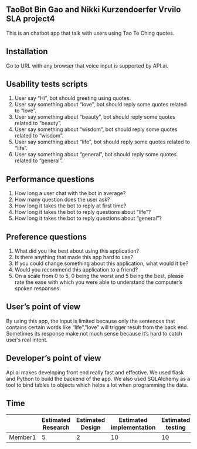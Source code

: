 ## TaoBot Bin Gao and Nikki Kurzendoerfer Vrvilo SLA project4

This is an chatbot app that talk with users using Tao Te Ching quotes.
## Installation
Go to URL with any browser that voice input is supported by API.ai.
## Usability tests scripts
1. User say “Hi”, bot should greeting using quotes.
2. User say something about “love”, bot should reply some quotes related to “love”.
3. User say something about “beauty”, bot should reply some quotes related to “beauty”.
4. User say something about “wisdom”, bot should reply some quotes related to “wisdom”.
5. User say something about “life”, bot should reply some quotes related to “life”.
6. User say something about “general”, bot should reply some quotes related to “general”.


## Performance questions
1. How long a user chat with the bot in average?
2. How many question does the user ask?
3. How long it takes the bot to reply at first time?
4. How long it takes the bot to reply questions about “life”?
5. How long it takes the bot to reply questions about “general”?

## Preference questions
1. What did you like best about using this application?
2. Is there anything that made this app hard to use?
3. If you could change something about this application, what would it be?
4. Would you recommend this application to a friend?
5. On a scale from 0 to 5, 0 being the worst and 5 being the best, please rate the ease with which you were able to understand the computer’s spoken responses

## User’s point of view
By using this app, the input is limited because only the sentences that contains certain words like “life”,”love” will trigger result from the back end.  Sometimes its response make not much sense because it’s hard to catch user’s real intent.

## Developer’s point of view
Api.ai makes developing front end really fast and effective. We used flask and Python to build the backend of the app. We also used SQLAlchemy as a tool to bind tables to objects which helps a lot when programming the data.
## Time
| 	 	| Estimated Research| Estimated Design |Estimated implementation |Estimated testing |
|-------|-------------------|------------------|-------------------------|------------------|
|Member1|	   5			|		2		   |			10			 |		10			|
